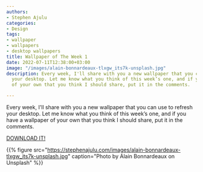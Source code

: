 ```yaml
---
authors:
- Stephen Ajulu
categories:
- Design
tags:
- wallpaper
- wallpapers
- desktop wallpapers
title: Wallpaper of The Week 1
date: 2022-07-11T12:38:00+03:00
image: "/images/alain-bonnardeaux-tlxgw_its7k-unsplash.jpg"
description: Every week, I'll share with you a new wallpaper that you can use to refresh
  your desktop. Let me know what you think of this week’s one, and if you have a wallpaper
  of your own that you think I should share, put it in the comments.

---
```

Every week, I'll share with you a new wallpaper that you can use to refresh your desktop. Let me know what you think of this week’s one, and if you have a wallpaper of your own that you think I should share, put it in the comments.

[DOWNLOAD IT!](https://stephenajulu.com/images/alain-bonnardeaux-tlxgw_its7k-unsplash.jpg)

{{% figure src="https://stephenajulu.com/images/alain-bonnardeaux-tlxgw_its7k-unsplash.jpg" caption="Photo by Alain Bonnardeaux on Unsplash"
%}}
